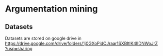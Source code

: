# Argumentation mining

## Datasets
Datasets are stored on google drive in 
https://drive.google.com/drive/folders/1j0GXoPidCJraar1SXBItIK4lIDNWoJrZ?usp=sharing
